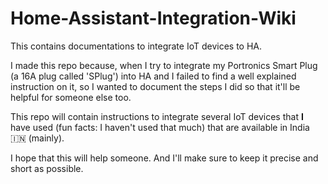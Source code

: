 # Home-Assistant-Integration-Wiki
This contains documentations to integrate IoT devices to HA.

I made this repo because, when I try to integrate my Portronics Smart Plug (a 16A plug called 'SPlug') into HA and I failed to find a well explained instruction on it, so I wanted to document the steps I did so that it'll be helpful for someone else too.

This repo will contain instructions to integrate several IoT devices that <b>I</b> have used (fun facts: I haven't used that much) that are available in India 🇮🇳 (mainly). 

I hope that this will help someone. And I'll make sure to keep it precise and short as possible. 